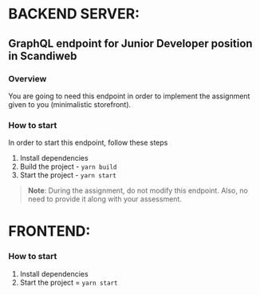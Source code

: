 # BACKEND SERVER:

## GraphQL endpoint for Junior Developer position in Scandiweb

### Overview

You are going to need this endpoint in order to implement the assignment given to you (minimalistic storefront).

### How to start

In order to start this endpoint, follow these steps

1. Install dependencies
2. Build the project - `yarn build`
3. Start the project - `yarn start`

> **Note**: During the assignment, do not modify this endpoint. Also, no need to provide it along with your assessment.

# FRONTEND:

### How to start

1. Install dependencies
2. Start the project = `yarn start`
